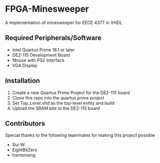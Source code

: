 # FPGA-Minesweeper

A implementation of minesweeper for EECE 4377 in VHDL

## Required Peripherals/Software
  - Intel Quartus Prime 18.1 or later
  - DE2-115 Development Board
  - Mouse with PS2 Interface
  - VGA Display

## Installation

  1. Create a new Quartus Prime Project for the DE2-115 board
  2. Clone this repo into the quartus prime project
  3. Set Top_Level.vhd as the top-level entity and build
  4. Upload the SRAM bits to the DE2-115 board

## Contributors

Special thanks to the following teammates for making this project possible

  - Rui-W
  - EightBitZero
  - trentonsing
